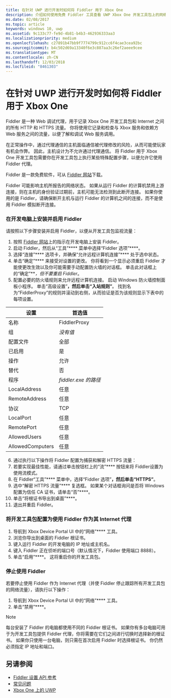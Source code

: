 ```yaml
---
title: 在针对 UWP 进行开发时如何将 Fiddler 用于 Xbox One
description: 介绍如何使用免费 Fiddler 工具查看 UWP Xbox One 开发工具包上的网络流量。
ms.date: 02/08/2017
ms.topic: article
keywords: windows 10, uwp
ms.assetid: 9c133c77-fe9d-4b81-b4b3-462936333aa3
ms.localizationpriority: medium
ms.openlocfilehash: c27891b47bb9f7774799c912cc6f4cae3cea92bc
ms.sourcegitcommit: b4c502d69a13340f6e3c887aa3c26ef2aeee9cee
ms.translationtype: MT
ms.contentlocale: zh-CN
ms.lasthandoff: 12/03/2018
ms.locfileid: "8461303"
---
```

# <a name="how-to-use-fiddler-with-xbox-one-when-developing-for-uwp"></a>在针对 UWP 进行开发时如何将 Fiddler 用于 Xbox One

Fiddler 是一种 Web 调试代理，用于记录 Xbox One 开发工具包和 Internet 之间的所有 HTTP 和 HTTPS 流量。 你将使用它记录和检查与 Xbox 服务和依赖方 Web 服务之间的流量，以便了解和调试 Web 服务调用。 

在正常操作中，通过代理通信的主机面临通信被代理修改的风险，从而可能使玩家有机会作弊。 因此，主机设计为不允许通过代理通信。 将 Fiddler 用于 Xbox One 开发工具包需要你在开发工具包上执行某些特殊配置步骤，以便允许它使用 Fiddler 代理。 

Fiddler 是一款免费软件，可从 [Fiddler 网站](http://www.fiddler2.com/fiddler2/)下载。 

Fiddler 可能影响主机所报告的网络状态。 如果从运行 Fiddler 的计算机禁用上游连接，则在主机的身份验证过期前，主机可能无法检测到此断开连接。 如果你使用的是 Fiddler，请确保断开主机与运行 Fiddler 的计算机之间的连接，而不是使用 Fiddler 模拟断开连接。

### <a name="to-install-and-enable-fiddler-on-your-development-pc"></a>在开发电脑上安装并启用 Fiddler
请按照以下步骤安装并启用 Fiddler，以便从开发工具包监视流量：

1. 按照 [Fiddler 网站](http://www.fiddler2.com/fiddler2/)上的指示在开发电脑上安装 Fiddler。 
2. 启动 Fiddler，然后从“工具”**** 菜单中选择“Fiddler 选项”****。 
3. 选择“连接”**** 选项卡，并确保“允许远程计算机连接”**** 处于选中状态。 
4. 单击“确定”**** 来接受对设置的更改。 你将看到一个显示必须重启 Fiddler 才能使更改生效以及你可能需要手动配置防火墙的对话框。 单击此对话框上的“确定”****，但*不要重启 Fiddler*。
5. 配置必要的防火墙规则来允许远程计算机连接。 启动 Windows 防火墙控制面板小程序。 单击“高级设置”****，然后单击“入站规则”****。 找到名为“FiddlerProxy”的规则并滚动到右侧，从而验证是否为该规则显示下表中的每项设置。
  
  | 设置           | 首选值                |
  | ----              | ----                           |
  | 名称              | FiddlerProxy                   |
  | 组             | *没有值* |
  | 配置文件           | 全部                            |
  | 已启用           | 是                            |
  | 操作            | 允许                          |
  | 替代          | 否                             |
  | 程序           | *fiddler.exe 的路径*          |
  | LocalAddress      | 任意                            |
  | RemoteAddress     | 任意                            |
  | 协议          | TCP                            |
  | LocalPort         | 任意                            |
  | RemotePort        | 任意                            |
  | AllowedUsers      | 任意                            |
  | AllowedComputers  | 任意                            |


6. 通过执行以下操作将 Fiddler 配置为捕获和解密 HTTPS 流量：
  1. 若要实现最佳性能，请通过单击按钮栏上的“流”**** 按钮来将 Fiddler设置为使用流模式。
  2. 在 Fiddler“工具”**** 菜单中，选择“Fiddler 选项”****，然后单击“HTTPS”****。
  3. 选中“解密 HTTPS 流量”**** 复选框。 如果某个对话框询问是否将 Windows 配置为信任 CA 证书，请单击“否”****。
  4. 单击“将根证书导出到桌面”****。
7. 退出并重启 Fiddler。

### <a name="to-configure-a-dev-kit-to-use-fiddler-as-its-proxy-to-the-internet"></a>将开发工具包配置为使用 Fiddler 作为其 Internet 代理

1. 导航到 Xbox Device Portal UI 中的“网络”**** 工具。
2. 浏览你导出到桌面的 Fiddler 根证书。 
3. 键入运行 Fiddler 的开发电脑的 IP 地址或主机名。
4. 键入 Fiddler 正在侦听的端口号（默认情况下，Fiddler 使用端口 8888）。 
5. 单击“启用”****。 这将重启你的开发工具包。

### <a name="to-stop-using-fiddler"></a>停止使用 Fiddler
若要停止使用 Fiddler 作为 Internet 代理（并使 Fiddler 停止跟踪所有开发工具包的网络流量），请执行以下操作：

1. 导航到 Xbox Device Portal UI 中的“网络”**** 工具。
2. 单击“禁用”****。

> [!NOTE]
> 每台安装了 Fiddler 的电脑都使用不同的 Fiddler 根证书。 如果你有多台电脑可用于为开发工具包提供 Fiddler 代理，你将需要在它们之间进行切换时选择新的根证书。 如果你只使用一台电脑，则只需在首次启用 Fiddler 时选择根证书。 你仍然必须指定 IP 地址和端口。

## <a name="see-also"></a>另请参阅
- [Fiddler 设置 API 参考](wdp-fiddler-api.md)
- [常见问题](frequently-asked-questions.md)
- [Xbox One 上的 UWP](index.md)



